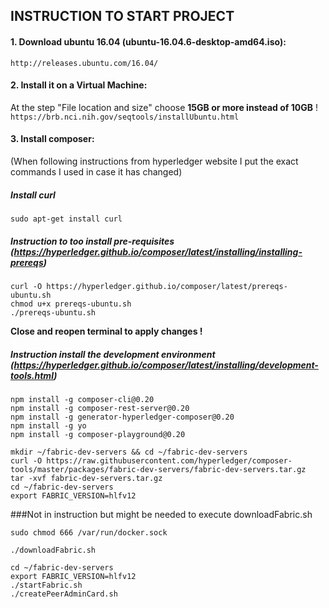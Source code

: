 ## INSTRUCTION TO START PROJECT

#### 1. Download ubuntu 16.04 (ubuntu-16.04.6-desktop-amd64.iso):  

```http://releases.ubuntu.com/16.04/```  
  
#### 2. Install it on a Virtual Machine:  

   At the step "File location and size" choose **15GB or more instead of 10GB** !  
```https://brb.nci.nih.gov/seqtools/installUbuntu.html```

#### 3. Install composer:  

   (When following instructions from hyperledger website I put the exact commands I used in case it has changed) 

##### Install curl

```sudo apt-get install curl```

##### Instruction to too install pre-requisites (https://hyperledger.github.io/composer/latest/installing/installing-prereqs) 
```
curl -O https://hyperledger.github.io/composer/latest/prereqs-ubuntu.sh  
chmod u+x prereqs-ubuntu.sh  
./prereqs-ubuntu.sh  
```
    
**Close and reopen terminal to apply changes !**

##### Instruction install the development environment (https://hyperledger.github.io/composer/latest/installing/development-tools.html) 
```
npm install -g composer-cli@0.20  
npm install -g composer-rest-server@0.20  
npm install -g generator-hyperledger-composer@0.20  
npm install -g yo  
npm install -g composer-playground@0.20
```  
```
mkdir ~/fabric-dev-servers && cd ~/fabric-dev-servers  
curl -O https://raw.githubusercontent.com/hyperledger/composer-tools/master/packages/fabric-dev-servers/fabric-dev-servers.tar.gz  
tar -xvf fabric-dev-servers.tar.gz  
cd ~/fabric-dev-servers  
export FABRIC_VERSION=hlfv12  
```      
###Not in instruction but might be needed to execute downloadFabric.sh
```
sudo chmod 666 /var/run/docker.sock  
```  
```
./downloadFabric.sh  
```  
```
cd ~/fabric-dev-servers  
export FABRIC_VERSION=hlfv12  
./startFabric.sh  
./createPeerAdminCard.sh
```
```
